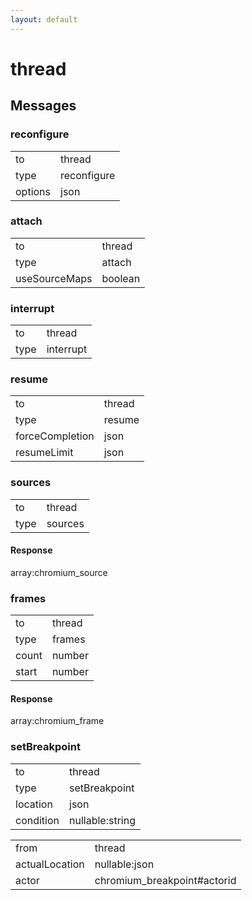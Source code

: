 ```yaml
---
layout: default
---
```


# thread #

## Messages ##

### reconfigure ###

<table>

<tr>
<td>to</td>
<td>thread</td>
</tr>

<tr>
<td>type</td>
<td>reconfigure</td>
</tr>

<tr>
<td>options</td>
<td>json</td>
</tr>

</table>

### attach ###

<table>

<tr>
<td>to</td>
<td>thread</td>
</tr>

<tr>
<td>type</td>
<td>attach</td>
</tr>

<tr>
<td>useSourceMaps</td>
<td>boolean</td>
</tr>

</table>

### interrupt ###

<table>

<tr>
<td>to</td>
<td>thread</td>
</tr>

<tr>
<td>type</td>
<td>interrupt</td>
</tr>

</table>

### resume ###

<table>

<tr>
<td>to</td>
<td>thread</td>
</tr>

<tr>
<td>type</td>
<td>resume</td>
</tr>

<tr>
<td>forceCompletion</td>
<td>json</td>
</tr>

<tr>
<td>resumeLimit</td>
<td>json</td>
</tr>

</table>

### sources ###

<table>

<tr>
<td>to</td>
<td>thread</td>
</tr>

<tr>
<td>type</td>
<td>sources</td>
</tr>

</table>

#### Response ####
array:chromium_source

### frames ###

<table>

<tr>
<td>to</td>
<td>thread</td>
</tr>

<tr>
<td>type</td>
<td>frames</td>
</tr>

<tr>
<td>count</td>
<td>number</td>
</tr>

<tr>
<td>start</td>
<td>number</td>
</tr>

</table>

#### Response ####
array:chromium_frame

### setBreakpoint ###

<table>

<tr>
<td>to</td>
<td>thread</td>
</tr>

<tr>
<td>type</td>
<td>setBreakpoint</td>
</tr>

<tr>
<td>location</td>
<td>json</td>
</tr>

<tr>
<td>condition</td>
<td>nullable:string</td>
</tr>

</table>

<table>

<tr>
<td>from</td>
<td>thread</td>
</tr>

<tr>
<td>actualLocation</td>
<td>nullable:json</td>
</tr>

<tr>
<td>actor</td>
<td>chromium_breakpoint#actorid</td>
</tr>

</table>
